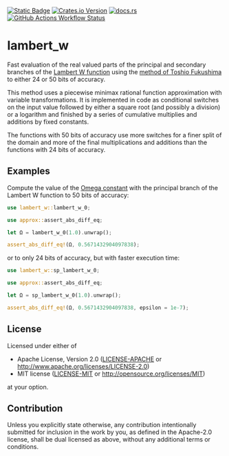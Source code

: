 [![Static Badge](https://img.shields.io/badge/github-JSorngard%2Flambert__w-8da0cb?logo=github)](https://github.com/JSorngard/lambert_w)
[![Crates.io Version](https://img.shields.io/crates/v/lambert_w?logo=crates.io)](https://crates.io/crates/lambert_w)
[![docs.rs](https://img.shields.io/docsrs/lambert_w?logo=docs.rs)](https://docs.rs/lambert_w/0.1.0/lambert_w/)
[![GitHub Actions Workflow Status](https://img.shields.io/github/actions/workflow/status/JSorngard/lambert_w/rust.yml?logo=github&label=CI)](https://github.com/JSorngard/lambert_w/actions/workflows/rust.yml)

# lambert_w

Fast evaluation of the real valued parts of the principal and secondary branches of the [Lambert W function](https://en.wikipedia.org/wiki/Lambert_W_function) using the [method of Toshio Fukushima](https://www.researchgate.net/publication/346309410_Precise_and_fast_computation_of_Lambert_W_function_by_piecewise_minimax_rational_function_approximation_with_variable_transformation) to either 24 or 50 bits of accuracy.

This method uses a piecewise minimax rational function approximation with variable transformations.
It is implemented in code as conditional switches on the input value followed by either a square root (and possibly a division) or a logarithm and finished by a series of cumulative multiplies and additions by fixed constants.

The functions with 50 bits of accuracy use more switches for a finer split of the domain and more of the final multiplications and additions than the functions with 24 bits of accuracy.

## Examples

Compute the value of the [Omega constant](https://en.wikipedia.org/wiki/Omega_constant) with the principal branch of the Lambert W function to 50 bits of accuracy:
```rust
use lambert_w::lambert_w_0;

use approx::assert_abs_diff_eq;

let Ω = lambert_w_0(1.0).unwrap();

assert_abs_diff_eq!(Ω, 0.5671432904097838);
```

or to only 24 bits of accuracy, but with faster execution time:
```rust
use lambert_w::sp_lambert_w_0;

use approx::assert_abs_diff_eq;

let Ω = sp_lambert_w_0(1.0).unwrap();

assert_abs_diff_eq!(Ω, 0.5671432904097838, epsilon = 1e-7);
```

## License

Licensed under either of

 * Apache License, Version 2.0
   ([LICENSE-APACHE](LICENSE-APACHE) or http://www.apache.org/licenses/LICENSE-2.0)
 * MIT license
   ([LICENSE-MIT](LICENSE-MIT) or http://opensource.org/licenses/MIT)

at your option.

## Contribution

Unless you explicitly state otherwise, any contribution intentionally submitted
for inclusion in the work by you, as defined in the Apache-2.0 license, shall be
dual licensed as above, without any additional terms or conditions.
